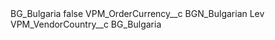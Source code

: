 <?xml version="1.0" encoding="UTF-8"?>
<CustomMetadata xmlns="http://soap.sforce.com/2006/04/metadata" xmlns:xsi="http://www.w3.org/2001/XMLSchema-instance" xmlns:xsd="http://www.w3.org/2001/XMLSchema">
    <label>BG_Bulgaria</label>
    <protected>false</protected>
    <values>
        <field>VPM_OrderCurrency__c</field>
        <value xsi:type="xsd:string">BGN_Bulgarian Lev</value>
    </values>
    <values>
        <field>VPM_VendorCountry__c</field>
        <value xsi:type="xsd:string">BG_Bulgaria</value>
    </values>
</CustomMetadata>
